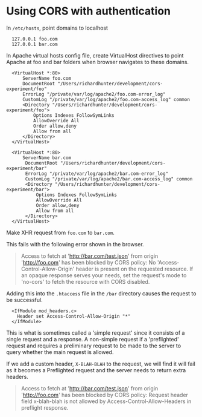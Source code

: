 # Using CORS with authentication

In `/etc/hosts`, point domains to localhost

```
  127.0.0.1 foo.com 
  127.0.0.1 bar.com 
```
In Apache virtual hosts config file, create VirtualHost directives to point Apache at foo and bar folders when browser navigates to these domains.

```
  <VirtualHost *:80>
      ServerName foo.com
      DocumentRoot "/Users/richardhunter/development/cors-experiment/foo"
      ErrorLog "/private/var/log/apache2/foo.com-error_log"
      CustomLog "/private/var/log/apache2/foo.com-access_log" common
      <Directory "/Users/richardhunter/development/cors-experiment/foo">
          Options Indexes FollowSymLinks
          AllowOverride All
          Order allow,deny
          Allow from all
      </Directory>
  </VirtualHost>
 
  <VirtualHost *:80>
      ServerName bar.com
       DocumentRoot "/Users/richardhunter/development/cors-experiment/bar"
       ErrorLog "/private/var/log/apache2/bar.com-error_log"
       CustomLog "/private/var/log/apache2/bar.com-access_log" common
       <Directory "/Users/richardhunter/development/cors-experiment/bar">
           Options Indexes FollowSymLinks
           AllowOverride All
           Order allow,deny
           Allow from all
       </Directory>
  </VirtualHost>

```

Make XHR request from `foo.com` to `bar.com`.

This fails with the following error shown in the browser.

> Access to fetch at 'http://bar.com/test.json' from origin 'http://foo.com' has been blocked by CORS policy: No 'Access-Control-Allow-Origin' header is present on the requested resource. If an opaque response serves your needs, set the request's mode to 'no-cors' to fetch the resource with CORS disabled.

Adding this into the `.htaccess` file in the `/bar` directory causes the request to be successful.

```
  <IfModule mod_headers.c>
    Header set Access-Control-Allow-Origin "*"
  </IfModule>
```

This is what is sometimes called a 'simple request' since it consists of a single request and a response. A non-simple request if a 'preflighted' request and requires a preliminary request to be made to the server to query whether the main request is allowed.

If we add a custom header, `X-BLAH-BLAH` to the request, we will find it will fail as it becomes a Preflighted request and the server needs to return extra headers.
> Access to fetch at 'http://bar.com/test.json' from origin 'http://foo.com' has been blocked by CORS policy: Request header field x-blah-blah is not allowed by Access-Control-Allow-Headers in preflight response.
